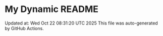 # My Dynamic README
Updated at: Wed Oct 22 08:31:20 UTC 2025
This file was auto-generated by GitHub Actions.
